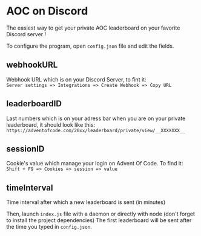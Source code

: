 # AOC on Discord

The easiest way to get your private AOC leaderboard on your favorite Discord server !

To configure the program, open `config.json` file and edit the fields.


## webhookURL
Webhook URL which is on your Discord Server, to fint it:  
`Server settings => Integrations => Create Webhook => Copy URL`

## leaderboardID
Last numbers which is on your adress bar when you are on your private leaderboard, it should look like this:  
`https://adventofcode.com/20xx/leaderboard/private/view/__XXXXXXX__`

## sessionID
Cookie's value which manage your login on Advent Of Code. To find it:  
`Shift + F9 => Cookies => session => value`

## timeInterval
Time interval after which a new leaderboard is sent (in minutes)


Then, launch `index.js` file with a daemon or directly with node (don't forget to install the project dependencies)
The first leaderboard will be sent after the time you typed in `config.json`.